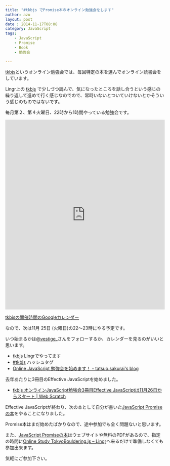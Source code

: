 ```yaml
---
title: "#tkbjs でPromise本のオンライン勉強会をします"
author: azu
layout: post
date : 2014-11-17T08:08
category: JavaScript
tags:
    - JavaScript
    - Promise
    - Book
    - 勉強会

---
```


[tkbjs][]というオンライン勉強会では、毎回特定の本を選んでオンライン読書会をしています。

Lingr上の [tkbjs][] で少しづつ読んで、気になったところを話し合うという感じの繰り返して進めて行く感じなのでので、常時いないとついていけないとかそういう感じのものではないです。

毎月第２、第４火曜日、22時から1時間やっている勉強会です。

<iframe src="https://www.google.com/calendar/embed?src=vatumj33f3su13b1p772ng4oq0%40group.calendar.google.com&ctz=Asia/Tokyo" style="border: 0" width="100%" height="600" frameborder="0" scrolling="no"></iframe>

[tkbjsの開催時間のGoogleカレンダー](https://www.google.com/calendar/embed?src=vatumj33f3su13b1p772ng4oq0%40group.calendar.google.com&ctz=Asia/Tokyo "tkbjs")

なので、次は11月 25日 (火曜日)の22〜23時にやる予定です。

いつ始まるかは[@vestige\_](https://twitter.com/vestige_ "@vestige_")さんをフォローするか、カレンダーを見るのがいいと思います。

- [tkbjs][] Lingrでやってます
- [#tkbjs][] ハッシュタグ
- [Online JavaScript 勉強会を始めます！ - tatsuo.sakurai&#39;s blog](http://t2os.hatenablog.com/entry/20100708/1278561934 "Online JavaScript 勉強会を始めます！ - tatsuo.sakurai&#39;s blog")

去年あたりに3冊目のEffective JavaScriptを始めました。

- [tkbjs オンラインJavaScript勉強会3冊目Effective JavaScriptは11月26日からスタート | Web Scratch](http://efcl.info/2013/1126/res3486/ "tkbjs オンラインJavaScript勉強会3冊目Effective JavaScriptは11月26日からスタート | Web Scratch")

Effective JavaScriptが終わり、次の本として自分が書いた[JavaScript Promiseの本](http://azu.github.io/promises-book/ "JavaScript Promiseの本")をやることになりました。

Promise本はまだ始めたばかりなので、途中参加でも全く問題ないと思います。

また、[JavaScript Promiseの本](http://azu.github.io/promises-book/ "JavaScript Promiseの本")はウェブサイトや無料のPDFがあるので、指定の時間に[Online Study TokyoBouldering.js – Lingr](http://lingr.com/room/tkbjs "Online Study TokyoBouldering.js – Lingr")へ来るだけで準備しなくても参加出来ます。

気軽にご参加下さい。

[tkbjs]: http://lingr.com/room/tkbjs "Online Study TokyoBouldering.js"
[#tkbjs]: https://twitter.com/search?q=%23tkbjs "#tkbjs"
